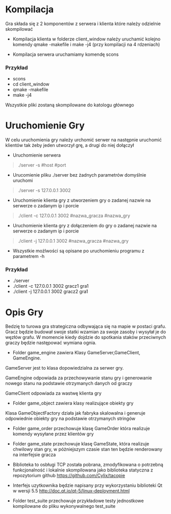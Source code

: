 # Kompilacja

Gra składa się z 2 komponentów z serwera i klienta które należy odzielnie skompilować

* Kompilacja klienta w folderze client_window należy uruchamić kolejno komendy qmake -makefile i make -j4 (przy kompilacji na 4 rdzeniach)

* Kompilacja serwera uruchamiamy komendę scons

### Przykład

* scons
* cd client_window
* qmake -makefile
* make -j4

Wszystkie pliki zostaną skompilowane do katologu głównego

# Uruchomienie Gry
W celu uruchomienia gry należy urchomić serwer na następnie uruchomić klientów tak żeby jeden utworzył grę, a drugi do niej dołączył

* Uruchomienie serwera
>./server -s #host #port

* Urucomienie pliku ./server bez żadnych parametrów domyślnie uruchomi 
>./server -s 127.0.0.1 3002

* Uruchomienie klienta gry z utworzeniem gry o zadanej nazwie na serwerze o zadanym ip i porcie
>./client -c 127.0.0.1 3002 #nazwa_gracza #nazwa_gry

* Uruchomienie klienta gry z dołączeniem do gry o zadanej nazwie na serwerze o zadanym ip i porcie
>./client -j 127.0.0.1 3002 #nazwa_gracza #nazwa_gry  


* Wszystkie możlwości są opisane po uruchomieniu programu z parametrem -h

### Przykład
* ./server
* ./client -c 127.0.0.1 3002 gracz1 gra1 
* ./client -j 127.0.0.1 3002 gracz2 gra1 

# Opis Gry

Bedzię to turowa gra strategiczna odbywająca się na mapie w postaci grafu. Gracz będzie budował swoje statki wzamian za swoje zasoby i wysyłał je do węzłów grafu. W momencie kiedy dojdzie do spotkania staków przeciwnych graczy będzie następować wymiana ognia.

* Folder game_engine zawiera Klasy GameServer,GameClient, GameEngine.


GameServer jest to klasa dopowiedzialna za serwer gry.

 GameEngine odpowiada za przechowywanie stanu gry i generowanie nowego stanu na podstawie otrzymanych danych od graczy

GameClient  odpowiada za wastwę klienta gry

* Folder game_object zawiera klasy realizujące obiekty gry

Klasa GameObjectFactory działa jak fabryka skalowalna i generuje odpowiednie obiekty gry na podstawie otrzymanych stringów
* Folder game_order przechowuje klasę GameOrder która 
realizuje komendy wysyłane przez klientów gry

* Folder game_state przechowuje klasę GameState, która realizuje chwilowy stan gry, w póżniejszym czasie stan ten będzie renderowany na interfejsie gracza

* Biblioteka to osbługi TCP została pobrana, zmodyfikowana o potrzebną funkcjonalność i lokalnie skompilowana jako biblioteka statyczna z repozytorium github
https://github.com/Cylix/tacopie

* Interfejs uzytkownika będzie napisany przy wykorzystaniu biblioteki Qt w wersji 5.5
http://doc.qt.io/qt-5/linux-deployment.html

* Folder test_suite przechowuje przykładowe testy jednostkowe kompilowane do pliku wykonywalnego test_suite

